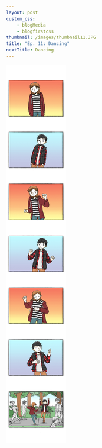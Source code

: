 ```yaml
--- 
layout: post
custom_css: 
    - blogMedia
    - blogfirstcss
thumbnail: /images/thumbnail11.JPG
title: "Ep. 11: Dancing"
nextTitle: Dancing
---
```


<img class = "comic" src = "/comics/Comic11.jpg"/>
